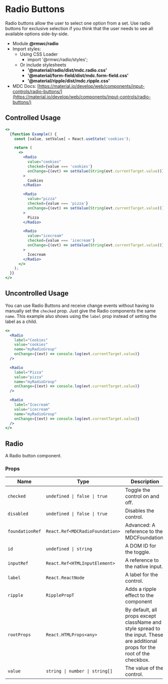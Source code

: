 # Radio Buttons

Radio buttons allow the user to select one option from a set. Use radio buttons for exclusive selection if you think that the user needs to see all available options side-by-side.

- Module **@rmwc/radio**
- Import styles:
  - Using CSS Loader
    - import '@rmwc/radio/styles';
  - Or include stylesheets
    - **'@material/radio/dist/mdc.radio.css'**
    - **'@material/form-field/dist/mdc.form-field.css'**
    - **'@material/ripple/dist/mdc.ripple.css'**
- MDC Docs: [https://material.io/develop/web/components/input-controls/radio-buttons/](https://material.io/develop/web/components/input-controls/radio-buttons/)

## Controlled Usage

```jsx
<>
  {function Example() {
    const [value, setValue] = React.useState('cookies');

    return (
      <>
        <Radio
          value="cookies"
          checked={value === 'cookies'}
          onChange={(evt) => setValue(String(evt.currentTarget.value))}
        >
          Cookies
        </Radio>

        <Radio
          value="pizza"
          checked={value === 'pizza'}
          onChange={(evt) => setValue(String(evt.currentTarget.value))}
        >
          Pizza
        </Radio>

        <Radio
          value="icecream"
          checked={value === 'icecream'}
          onChange={(evt) => setValue(String(evt.currentTarget.value))}
        >
          Icecream
        </Radio>
      </>
    );
  }}
</>
```

## Uncontrolled Usage

You can use Radio Buttons and receive change events without having to manually set the `checked` prop. Just give the Radio components the same `name`. This example also shows using the `label` prop instead of setting the label as a child.

```jsx
<>
  <Radio
    label="Cookies"
    value="cookies"
    name="myRadioGroup"
    onChange={(evt) => console.log(evt.currentTarget.value)}
  />

  <Radio
    label="Pizza"
    value="pizza"
    name="myRadioGroup"
    onChange={(evt) => console.log(evt.currentTarget.value)}
  />

  <Radio
    label="Icecream"
    value="icecream"
    name="myRadioGroup"
    onChange={(evt) => console.log(evt.currentTarget.value)}
  />
</>
```

## Radio
A Radio button component.

### Props

| Name | Type | Description |
|------|------|-------------|
| `checked` | `undefined \| false \| true` | Toggle the control on and off. |
| `disabled` | `undefined \| false \| true` | Disables the control. |
| `foundationRef` | `React.Ref<MDCRadioFoundation>` | Advanced: A reference to the MDCFoundation. |
| `id` | `undefined \| string` | A DOM ID for the toggle. |
| `inputRef` | `React.Ref<HTMLInputElement>` | A reference to the native input. |
| `label` | `React.ReactNode` | A label for the control. |
| `ripple` | `RipplePropT` | Adds a ripple effect to the component |
| `rootProps` | `React.HTMLProps<any>` | By default, all props except className and style spread to the input. These are additional props for the root of the checkbox. |
| `value` | `string \| number \| string[]` | The value of the control. |


